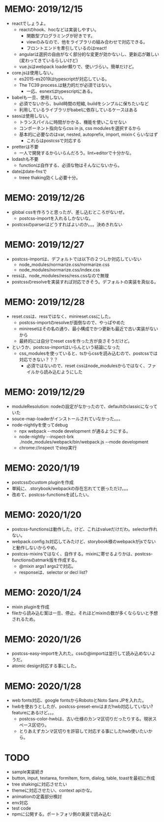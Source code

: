 # MEMO: 2019/12/15
- reactでしょうよ。
  - reactのhook、hocなどは実装しやすい。
    - 関数型プログラミングが好きです。
    - viewのみなので、他をライブラリの組み合わせで対応できる。
    - フロントエンドを牽引しているのはreact!
  - angularは選択の自由がなく部分的な変更が効かないし、更新応が難しい(変わってきているらしいけど)
  - vue.jsはwebpack loader頼りで、使いづらい。簡単だけど。
- core.jsは使用しない。
  - es2015-es2019はtypescriptが対応している。
  - The TC39 process.は魅力的だが必須ではない。
    - 一応、esnextはtypescriptにある。
- babelも一旦、使用しない。
  - 必須でないから、build時間の短縮, buildをシンプルに保ちたいなど
  - 利用しているライブラリがbabelに依存しているケースはある
- sassは使用しない。
  - トランスパイルに時間がかかる、機能を使いこなせない
  - コンポーネント指向ならcss in js, css modulesを選択するから
  - 基本的に必要なのはvar, nested, autoprefix, import, mixinくらいなはず
    - これらはpostcssで対応する
- pretterは不要
  - 一人で開発するからいらんだろう。lint+editorで十分かな。
- lodashも不要
  - functionは自作する、必須な物はそんなにないから。
- dateはdate-fnsで
  - treee thaking効くし必要十分。
# MEMO: 2019/12/26
- global cssを作ろうと思ったが、差し込むところがないぜ。
  - postcss-importを入れるしかないな。
- postcssのparserはどうすればよいのか。。。決めきれない
# MEMO: 2019/12/27
- postcss-importは、デフォルトでは以下の２つしか対応していない
  - node_modules/normarize.css/normarize.css
  - node_modules/normarize.css/index.css
- ressは、node_modules/ress/ress.cssなので無理
- postcssのresolveを実装すれば対応できそう。デフォルトの実装を真似る。
# MEMO: 2019/12/28
- reset.cssは、ressではなく、minireset.cssにした。
  - postcss-importのresolveが面倒なので、やっぱやめた
  - miniresetはその名の通り、最小構成でかつ更新も最近で古い実装がないから
  - 最終的には自分でreset cssを作った方が良さそうだけど。
- というか、postcss-importはいらんという結論になった
  - css_modulesを使っていると、tsからcssを読み込むので、postcssでは対応できない？？？
    - 必須ではないので、reset cssはnode_modulesからではなく、ファイルから読み込むようにした
# MEMO: 2019/12/29
- moduleResolution: nodeの設定がなかったので、defaultのclassicになっていた
- souce-map-loaderがインストールされていなかった。。。
- node-nightlyを使ってdebug
  - npx webpack --mode development が通るようにする。
  - node-nightly --inspect-brk ./node_modules/webpack/bin/webpack.js --mode development
  - chrome://inspect でstep実行
# MEMO: 2020/1/19
- postcssのcustom pluginを作成
- 単純に、.storybook/webpackの存在忘れてて嵌っただけ。。。
- 改めて、postcss-functionsを試したい。
# MEMO: 2020/1/20
- postcss-functionsは動作した。けど、これはvalueだけだわ。selector作れない。
- webpack.config.ts対応してみたけど、storybook様のwebpackがjsでないと動作しないからやめ。
- postcss-mixinsではなく、自作する。mixinに寄せるよりかは、postcss-functionsのatmark版を作成する。
  - @mixin args1 args2で対応。
  - responseは、selector or decl list?
# MEMO: 2020/1/24
- mixin pluginを作成
- fileから読み込む案は一旦、停止。それほどmixinの数が多くならないと予想されるため。
# MEMO: 2020/1/26
- postcss-easy-importを入れた。cssの@importは並行して読み込めないようだ。
- atomic design対応する事にした。
# MEMO: 2020/1/28
- web fonts対応、google fontsからRobotoとNoto Sans JPを入れた。
- hwbを使おうとしたが、postcss-preset-envはまだhwb対応していない? featureにあるけど。。。
  - postcss-color-hwbは、古い仕様のカンマ区切りだったりする。現状スペース区切り。
  - とりあえずカンマ区切りを許容して対応する事にしたhwb使いたいから。

# TODO
- sample実装続き
 - button, input, textarea, formItem, form, dialog, table, toastを最初に作成
- tree shakingに対応させたい
- themeに対応させたい、context apiかな。
- animationの定義部分検討
- env対応
- test code
- npmに公開する。ポートフォリ側の実装で読み込む
